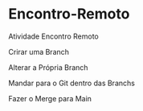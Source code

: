 # Encontro-Remoto
Atividade Encontro Remoto

Crirar uma Branch

Alterar a Própria Branch

Mandar para o Git dentro das Branchs

Fazer o Merge para Main

